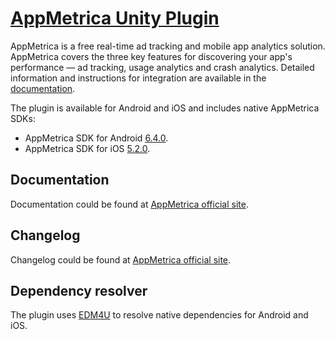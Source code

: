 # [AppMetrica Unity Plugin](https://appmetrica.io)

AppMetrica is a free real-time ad tracking and mobile app analytics solution. 
AppMetrica covers the three key features for discovering your app's performance — ad tracking, usage analytics and crash analytics.
Detailed information and instructions for integration are available in the [documentation](https://appmetrica.io/docs/en/sdk/unity/analytics/quick-start).

The plugin is available for Android and iOS and includes native AppMetrica SDKs:

- AppMetrica SDK for Android [6.4.0](https://appmetrica.io/docs/en/sdk/android/changelog-android#s-6-4-0).
- AppMetrica SDK for iOS [5.2.0](https://appmetrica.io/docs/en/sdk/ios/changelog-ios#v-5-2-0).

## Documentation

Documentation could be found at [AppMetrica official site](https://appmetrica.io/docs/en/sdk/unity/analytics/quick-start).

## Changelog

Changelog could be found at [AppMetrica official site](https://appmetrica.io/docs/en/sdk/unity/changelog#sdk).

## Dependency resolver

The plugin uses [EDM4U](https://github.com/googlesamples/unity-jar-resolver) to resolve native dependencies for Android and iOS.
